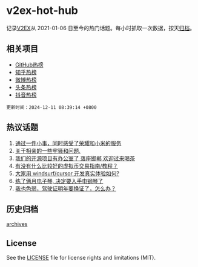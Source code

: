# v2ex-hot-hub

 记录[V2EX](https://www.v2ex.com/)从 2021-01-06 日至今的热门话题。每小时抓取一次数据，按天[归档](archives)。
 
 ## 相关项目

- [GitHub热榜](https://github.com/it985/github-hot-hub)
- [知乎热榜](https://github.com/it985/zhihu-hot-hub)
- [微博热榜](https://github.com/it985/weibo-hot-hub)
- [头条热榜](https://github.com/it985/toutiao-hot-hub)
- [抖音热榜](https://github.com/it985/douyin-hot-hub)


 `更新时间：2024-12-11 08:39:14 +0800`

## 热议话题

1. [通过一件小事，同时感受了荣耀和小米的服务](https://www.v2ex.com/t/1096304)
1. [关于相亲的一些牢骚和问题.](https://www.v2ex.com/t/1096351)
1. [我们的开源项目有办公室了 落座邯郸 欢迎过来喝茶](https://www.v2ex.com/t/1096407)
1. [有没有什么比较好的虚拟币交易指南/教程？](https://www.v2ex.com/t/1096324)
1. [大家用 windsurf/cursor 开发真实体验如何?](https://www.v2ex.com/t/1096300)
1. [练了俩月电子琴, 决定要入手电钢琴了](https://www.v2ex.com/t/1096338)
1. [我也色弱，驾驶证明年要换证了，怎么办？](https://www.v2ex.com/t/1096280)

## 历史归档

[archives](archives)

## License

See the [LICENSE](LICENSE) file for license rights and limitations (MIT).
